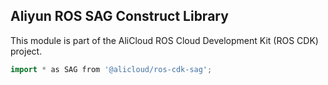 ## Aliyun ROS SAG Construct Library

This module is part of the AliCloud ROS Cloud Development Kit (ROS CDK) project.

```go
import * as SAG from '@alicloud/ros-cdk-sag';
```
